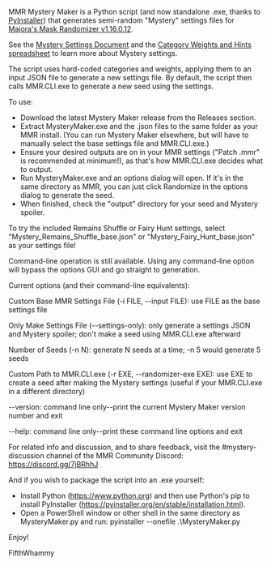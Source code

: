 MMR Mystery Maker is a Python script (and now standalone .exe, thanks to [PyInstaller](https://pyinstaller.org/en/stable/index.html)) that generates semi-random "Mystery" settings files for [Majora's Mask Randomizer v1.16.0.12](https://github.com/ZoeyZolotova/mm-rando).

See the [Mystery Settings Document](https://docs.google.com/document/d/1itr0_0H4xHFr2sKhuUdlBxwDGroJu5C74ZKuSIRFvYI/edit?usp=sharing) and the [Category Weights and Hints spreadsheet](https://docs.google.com/spreadsheets/d/14ZggIIteou_-D9oG-CnMEYK8u_s0_E6U5hIgqAkobrs/edit?usp=sharing) to learn more about Mystery settings.

The script uses hard-coded categories and weights, applying them to an input JSON file to generate a new settings file. By default, the script then calls MMR.CLI.exe to generate a new seed using the settings.

To use:
- Download the latest Mystery Maker release from the Releases section.
- Extract MysteryMaker.exe and the .json files to the same folder as your MMR install. (You can run Mystery Maker elsewhere, but will have to manually select the base settings file and MMR.CLI.exe.)
- Ensure your desired outputs are on in your MMR settings ("Patch .mmr" is recommended at minimum!), as that's how MMR.CLI.exe decides what to output.
- Run MysteryMaker.exe and an options dialog will open. If it's in the same directory as MMR, you can just click Randomize in the options dialog to generate the seed.
- When finished, check the "output" directory for your seed and Mystery spoiler.

To try the included Remains Shuffle or Fairy Hunt settings, select "Mystery_Remains_Shuffle_base.json" or "Mystery_Fairy_Hunt_base.json" as your settings file!

Command-line operation is still available. Using any command-line option will bypass the options GUI and go straight to generation.

Current options (and their command-line equivalents):

Custom Base MMR Settings File (-i FILE, --input FILE): use FILE as the base settings file

Only Make Settings File (--settings-only): only generate a settings JSON and Mystery spoiler; don't make a seed using MMR.CLI.exe afterward

Number of Seeds (-n N): generate N seeds at a time; -n 5 would generate 5 seeds

Custom Path to MMR.CLI.exe (-r EXE, --randomizer-exe EXE): use EXE to create a seed after making the Mystery settings (useful if your MMR.CLI.exe in a different directory)

--version: command line only--print the current Mystery Maker version number and exit

--help: command line only--print these command line options and exit

For related info and discussion, and to share feedback, visit the #mystery-discussion channel of the MMR Community Discord: https://discord.gg/7jBRhhJ

And if you wish to package the script into an .exe yourself:

- Install Python (https://www.python.org) and then use Python's pip to install PyInstaller (https://pyinstaller.org/en/stable/installation.html).
- Open a PowerShell window or other shell in the same directory as MysteryMaker.py and run:  pyinstaller --onefile .\MysteryMaker.py

Enjoy!

FifthWhammy
